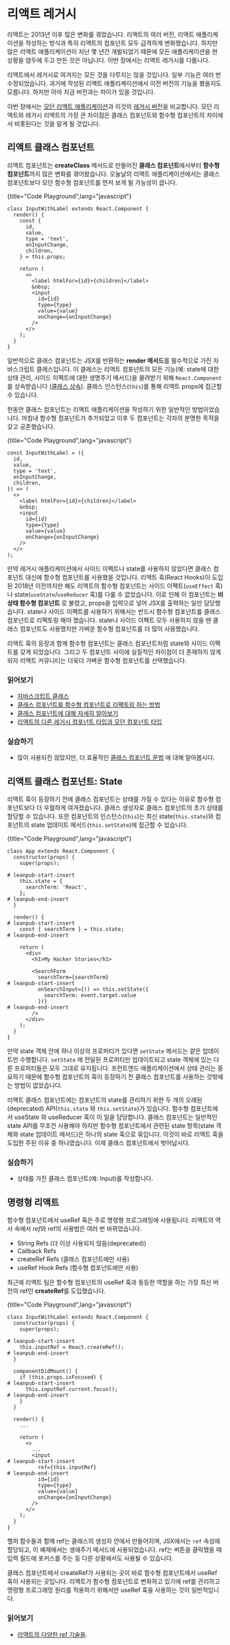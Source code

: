 # 리액트 레거시

리액트는 2013년 이후 많은 변화를 겪었습니다. 리액트의 여러 버전, 리액트 애플리케이션을 작성하는 방식과 특히 리액트의 컴포넌트 모두 급격하게 변화했습니다. 하지만 많은 리액트 애플리케이션이 지난 몇 년간 개발되었기 때문에 모든 애플리케이션을 현 상황을 염두에 두고 만든 것은 아닙니다. 이번 장에서는 리액트 레거시를 다룹니다.

리액트에서 레거시로 여겨지는 모든 것을 다루지는 않을 것입니다. 일부 기능은 여러 번 수정되었습니다. 과거에 작성된 리액트 애플리케이션에서 이전 버전의 기능을 봤을지도 모릅니다. 하지만 아마 지금 버전과는 차이가 있을 것입니다.

이번 장에서는 [모던 리액트 애플리케이션](https://codesandbox.io/s/github/the-road-to-learn-react/hacker-stories/tree/hs/react-modern-final)과 이것의 [레거시 버전](https://codesandbox.io/s/github/the-road-to-learn-react/hacker-stories/tree/hs/react-legacy)을 비교합니다. 모던 리액트와 레거시 리액트의 가장 큰 차이점은 클래스 컴포넌트와 함수형 컴포넌트의 차이에서 비롯된다는 것을 알게 될 것입니다.

## 리액트 클래스 컴포넌트

리액트 컴포넌트는 **createClass** 메서드로 만들어진 **클래스 컴포넌트**에서부터 **함수형 컴포넌트**까지 많은 변화를 겪어왔습니다. 오늘날의 리액트 애플리케이션에서는 클래스 컴포넌트보다 모던 함수형 컴포넌트를 먼저 보게 될 가능성이 큽니다.

{title="Code Playground",lang="javascript"}
~~~~~~~
class InputWithLabel extends React.Component {
  render() {
    const {
      id,
      value,
      type = 'text',
      onInputChange,
      children,
    } = this.props;

    return (
      <>
        <label htmlFor={id}>{children}</label>
        &nbsp;
        <input
          id={id}
          type={type}
          value={value}
          onChange={onInputChange}
        />
      </>
    );
  }
}
~~~~~~~

일반적으로 클래스 컴포넌트는 JSX를 반환하는 **render 메서드**를 필수적으로 가진 자바스크립트 클래스입니다. 이 클래스는 리액트 컴포넌트의 모든 기능(예: state에 대한 상태 관리, 사이드 이펙트에 대한 생명주기 메서드)을 물려받기 위해 `React.Component`를 상속받습니다 ([클래스 상속](https://en.wikipedia.org/wiki/Inheritance_(object-oriented_programming))). 클래스 인스턴스(`this`)를 통해 리액트 props에 접근할 수 있습니다.

한동안 클래스 컴포넌트는 리액트 애플리케이션을 작성하기 위한 일반적인 방법이었습니다. 마침내 함수형 컴포넌트가 추가되었고 이후 두 컴포넌트는 각자의 분명한 목적을 갖고 공존했습니다.

{title="Code Playground",lang="javascript"}
~~~~~~~
const InputWithLabel = ({
  id,
  value,
  type = 'text',
  onInputChange,
  children,
}) => (
  <>
    <label htmlFor={id}>{children}</label>
    &nbsp;
    <input
      id={id}
      type={type}
      value={value}
      onChange={onInputChange}
    />
  </>
);
~~~~~~~

만약 레거시 애플리케이션에서 사이드 이펙트나 state를 사용하지 않았다면 클래스 컴포넌트 대신에 함수형 컴포넌트를 사용했을 것입니다. 리액트 훅(React Hooks)이 도입된 2018년 이전까지만 해도 리액트의 함수형 컴포넌트는 사이드 이펙트(`useEffect` 훅)나 state(`useState`/`useReducer` 훅)를 다룰 수 없었습니다. 이로 인해 이 컴포넌트는 **비 상태 함수형 컴포넌트** 로 불렸고, props을 입력으로 넣어 JSX를 출력하는 일만 담당했습니다. state나 사이드 이펙트를 사용하기 위해서는 반드시 함수형 컴포넌트를 클래스 컴포넌트로 리팩토링 해야 했습니다. state나 사이드 이펙트 모두 사용하지 않을 땐 클래스 컴포넌트도 사용했지만 가벼운 함수형 컴포넌트를 더 많이 사용했습니다.

리액트 훅의 등장과 함께 함수형 컴포넌트는 클래스 컴포넌트처럼 state와 사이드 이펙트를 갖게 되었습니다. 그리고 두 컴포넌트 사이에 실질적인 차이점이 더 존재하지 않게 되자 리액트 커뮤니티는 더욱더 가벼운 함수형 컴포넌트를 선택했습니다.

### 읽어보기

* [자바스크립트 클래스](https://developer.mozilla.org/en-US/docs/Web/JavaScript/Reference/Classes)
* [클래스 컴포넌트를 함수형 컴포넌트로 리팩토링 하는 방법](https://www.robinwieruch.de/react-hooks-migration)
* [클래스 컴포넌트에 대해 자세히 알아보기](https://reactjs.org/docs/react-component.html)
* [리액트의 다른 레거시 컴포넌트 타입과 모던 컴포넌트 타입](https://www.robinwieruch.de/react-component-types)

### 실습하기
* 많이 사용되진 않았지만, 더 효율적인 [클래스 컴포넌트 문법](https://github.com/the-road-to-learn-react/react-alternative-class-component-syntax) 에 대해 알아봅시다.

## 리액트 클래스 컴포넌트: State

리액트 훅이 등장하기 전에 클래스 컴포넌트는 상태를 가질 수 있다는 이유로 함수형 컴포넌트보다 더 우월하게 여겨졌습니다. 클래스 생성자로 클래스 컴포넌트의 초기 상태를 할당할 수 있습니다. 또한 컴포넌트의 인스턴스(`this`)는 최신 state(`this.state`)와 컴포넌트의 state 업데이트 메서드(`this.setState`)에 접근할 수 있습니다.

{title="Code Playground",lang="javascript"}
~~~~~~~
class App extends React.Component {
  constructor(props) {
    super(props);

# leanpub-start-insert
    this.state = {
      searchTerm: 'React',
    };
# leanpub-end-insert
  }

  render() {
# leanpub-start-insert
    const { searchTerm } = this.state;
# leanpub-end-insert

    return (
      <div>
        <h1>My Hacker Stories</h1>

        <SearchForm
          searchTerm={searchTerm}
# leanpub-start-insert
          onSearchInput={() => this.setState({
            searchTerm: event.target.value
          })}
# leanpub-end-insert
        />
      </div>
    );
  }
}
~~~~~~~

만약 state 객체 안에 하나 이상의 프로퍼티가 있다면 `setState` 메서드는 얕은 업데이트만 수행합니다. `setState` 에 전달된 프로퍼티만 업데이트되고 state 객체에 있는 다른 프로퍼티들은 모두 그대로 유지됩니다. 프런트엔드 애플리케이션에서 상태 관리는 중요하기 때문에 함수형 컴포넌트의 훅이 등장하기 전 클래스 컴포넌트를 사용하는 것밖에는 방법이 없었습니다.

리액트 클래스 컴포넌트에는 컴포넌트의 state를 관리하기 위한 두 개의 오래된(deprecated) API(`this.state` 와 `this.setState`)가 있습니다. 함수형 컴포넌트에서 useState 와 useReducer 훅이 이 일을 담당합니다. 클래스 컴포넌트는 일반적인 state API를 무조건 사용해야 하지만 함수형 컴포넌트에서 관련된 state 항목(state 객체와 state 업데이트 메서드)은 하나의 state 훅으로 묶입니다. 이것이 바로 리액트 훅을 도입한 주된 이유 중 하나였습니다. 이제 클래스 컴포넌트에서 벗어납시다.

### 실습하기

* 상태를 가진 클래스 컴포넌트(예: Input)를 작성합니다.

## 명령형 리액트

함수형 컴포넌트에서 useRef 훅은 주로 명령형 프로그래밍에 사용됩니다. 리액트의 역사 속에서 *ref*와 ref의 사용법은 여러 번 바뀌었습니다.

* String Refs (더 이상 사용되지 않음(deprecated))
* Callback Refs
* createRef Refs (클래스 컴포넌트에만 사용)
* useRef Hook Refs (함수형 컴포넌트에만 사용)

최근에 리액트 팀은 함수형 컴포넌트의 useRef 훅과 동등한 역할을 하는 가장 최신 버전의 ref인 **createRef**를 도입했습니다.

{title="Code Playground",lang="javascript"}
~~~~~~~
class InputWithLabel extends React.Component {
  constructor(props) {
    super(props);

# leanpub-start-insert
    this.inputRef = React.createRef();
# leanpub-end-insert
  }

  componentDidMount() {
    if (this.props.isFocused) {
# leanpub-start-insert
      this.inputRef.current.focus();
# leanpub-end-insert
    }
  }

  render() {
    ...

    return (
      <>
        ...
        <input
# leanpub-start-insert
          ref={this.inputRef}
# leanpub-end-insert
          id={id}
          type={type}
          value={value}
          onChange={onInputChange}
        />
      </>
    );
  }
}
~~~~~~~

헬퍼 함수들과 함께 ref는 클래스의 생성자 안에서 만들어지며, JSX에서는 `ref` 속성에 할당되고, 이 예제에서는 생애주기 메서드에 사용되었습니다. ref는 버튼을 클릭했을 때 입력 필드에 포커스를 주는 등 다른 상황에서도 사용될 수 있습니다.

클래스 컴포넌트에서 createRef가 사용되는 곳이 바로 함수형 컴포넌트에서 useRef 훅이 사용되는 곳입니다. 리액트가 함수형 컴포넌트로 변화하고 있기에 ref를 관리하고 명령형 프로그래밍 원리를 적용하기 위해서만 useRef 훅을 사용하는 것이 일반적입니다.

### 읽어보기

* [리액트의 다양한 ref 기술들](https://reactjs.org/docs/refs-and-the-dom.html).
